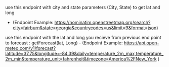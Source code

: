 use this endpoint with city and state parameters (City, State) to get lat and long 
  - (Endpoint Example: https://nominatim.openstreetmap.org/search?city=fairburn&state=georgia&countrycodes=us&limit=9&format=json)

use this endpoint with the lat and long you recieve from previous end point to forecast : getForecast(lat, Long)
    - (Endpoint Example: https://api.open-meteo.com/v1/forecast?latitude=37.75&longitude=-84.39&daily=temperature_2m_max,temperature_2m_min&temperature_unit=fahrenheit&timezone=America%2FNew_York )

